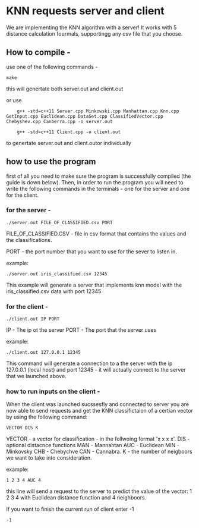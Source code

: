 # KNN requests server and client

We are implementing the KNN algorithm with a server!
It works with 5 distance calculation fourmals,
supportingg any csv file that you choose.

## How to compile - 
use one of the following commands -
```
make

```
this will genertate both server.out and client.out

or use

```
	g++ -std=c++11 Server.cpp Minkowski.cpp Manhattan.cpp Knn.cpp GetInput.cpp Euclidean.cpp DataSet.cpp ClassifiedVector.cpp Chebyshev.cpp Canberra.cpp -o server.out

    g++ -std=c++11 Client.cpp -o client.out

```
to genertate server.out and client.outor individually


## how to use the program
first of all you need to make sure the program is successfully compiled (the guide is down below). 
Then, in order to run the program you will need to write the following commands in the terminals - one for the server
and one for the client.


### for the server -
```
./server.out FILE_OF_CLASSIFIED.csv PORT

```
FILE_OF_CLASSIFIED.CSV - file in csv format that contains the values and the classifications.

PORT - the port number that you want to use for the sever to listen in.

example:

```
./server.out iris_classified.csv 12345
```
This example will generate a server that implements knn model with the iris_classified.csv data 
with port 12345

### for the client -
```
./client.out IP PORT

```

IP - The ip ot the server
PORT - The port that the server uses

example:

```
./client.out 127.0.0.1 12345

```

This command will generate a connection to a the server with the ip 127.0.0.1 (local host) and port 12345 -
it will actually connect to the server that we launched above.

### how to run inputs on the client - 

When the client was launched sucssesfly and connected to server you are now able to send requests 
and get the KNN classifictaion of a certian vector by using the following command:

```
VECTOR DIS K
```
VECTOR - a vector for classification  - in the follwoing format 'x x x x'.
DIS -  optional distacnce functions MAN - Mannahtan AUC - Euclidean MIN - Minkovsky CHB - Chebychve CAN - Cannabra.
K - the number of neigboors we want to take into consideration.

example:
```
1 2 3 4 AUC 4

```
this line will send a request to the server to predict the value of the vector: 1 2 3 4 with Euclidean 
distance function and 4 neighboors.

If you want to finish the current run of client enter -1
```
-1

```


